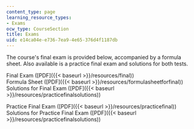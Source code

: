 ```yaml
---
content_type: page
learning_resource_types:
- Exams
ocw_type: CourseSection
title: Exams
uid: e14ca04e-e736-7ea9-4e65-376d4f1187db
---
```


The course's final exam is provided below, accompanied by a formula sheet. Also available is a practice final exam and solutions for both tests.

Final Exam ([PDF]({{< baseurl >}}/resources/final))  
Formula Sheet ([PDF]({{< baseurl >}}/resources/formulasheetforfinal))  
Solutions for Final Exam ([PDF]({{< baseurl >}}/resources/practicefinalsolutions))

Practice Final Exam ([PDF]({{< baseurl >}}/resources/practicefinal))  
Solutions for Practice Final Exam ([PDF]({{< baseurl >}}/resources/practicefinalsolutions))